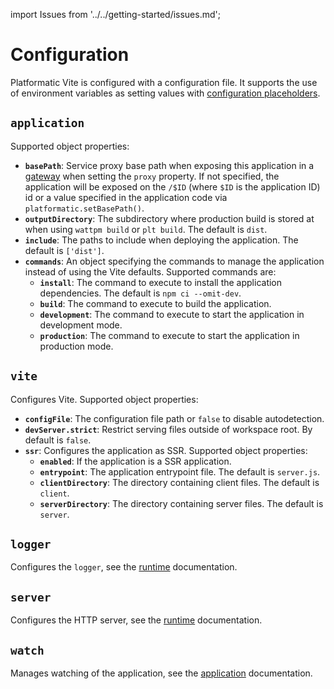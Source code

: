 import Issues from '../../getting-started/issues.md';

# Configuration

Platformatic Vite is configured with a configuration file. It supports the use
of environment variables as setting values with [configuration placeholders](#configuration-placeholders).

## `application`

Supported object properties:

- **`basePath`**: Service proxy base path when exposing this application in a [gateway](../gateway/configuration.md) when setting the `proxy` property. If not specified, the application will be exposed on the `/$ID` (where `$ID` is the application ID) id or a value specified in the application code via `platformatic.setBasePath()`.
- **`outputDirectory`**: The subdirectory where production build is stored at when using `wattpm build` or `plt build`. The default is `dist`.
- **`include`**: The paths to include when deploying the application. The default is `['dist']`.
- **`commands`**: An object specifying the commands to manage the application instead of using the Vite defaults. Supported commands are:
  - **`install`**: The command to execute to install the application dependencies. The default is `npm ci --omit-dev`.
  - **`build`**: The command to execute to build the application.
  - **`development`**: The command to execute to start the application in development mode.
  - **`production`**: The command to execute to start the application in production mode.

## `vite`

Configures Vite. Supported object properties:

- **`configFile`**: The configuration file path or `false` to disable autodetection.
- **`devServer.strict`**: Restrict serving files outside of workspace root. By default is `false`.
- **`ssr`**: Configures the application as SSR. Supported object properties:
  - **`enabled`**: If the application is a SSR application.
  - **`entrypoint`**: The application entrypoint file. The default is `server.js`.
  - **`clientDirectory`**: The directory containing client files. The default is `client`.
  - **`serverDirectory`**: The directory containing server files. The default is `server`.

## `logger`

Configures the `logger`, see the [runtime](../runtime/configuration.md#logger) documentation.

## `server`

Configures the HTTP server, see the [runtime](../runtime/configuration.md#server) documentation.

## `watch`

Manages watching of the application, see the [application](../service/configuration.md#watch) documentation.

<Issues />
